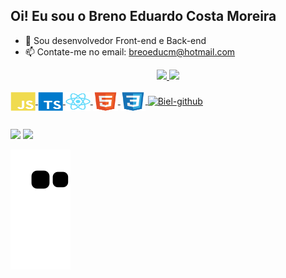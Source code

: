 ## Oi! Eu sou o Breno Eduardo Costa Moreira

- 🔭 Sou desenvolvedor Front-end e Back-end
- 📫 Contate-me no email: breoeducm@hotmail.com
<div align="center">
  <a href="https://github.com/GabrielBarbosaGomes">
  <img height="180em" src="https://github-readme-stats.vercel.app/api?username=GabrielBarbosaGomes&show_icons=true&theme=highcontrast&include_all_commits=true&count_private=true"/>
  <img height="180em" src="https://github-readme-stats.vercel.app/api/top-langs/?username=GabrielBarbosaGomes&layout=compact&langs_count=7&theme=highcontrast"/>
</div>
<div style="display: inline_block"><br>
  <img align="center" alt="Biel-Js" height="30" width="40" src="https://raw.githubusercontent.com/devicons/devicon/master/icons/javascript/javascript-plain.svg">
  <img align="center" alt="Biel-Ts" height="30" width="40" src="https://raw.githubusercontent.com/devicons/devicon/master/icons/typescript/typescript-plain.svg">
  <img align="center" alt="Biel-React" height="30" width="40" src="https://raw.githubusercontent.com/devicons/devicon/master/icons/react/react-original.svg">
  <img align="center" alt="Biel-HTML" height="30" width="40" src="https://raw.githubusercontent.com/devicons/devicon/master/icons/html5/html5-original.svg">
  <img align="center" alt="Biel-CSS" height="30" width="40" src="https://raw.githubusercontent.com/devicons/devicon/master/icons/css3/css3-original.svg">
  <img align="center" alt="Biel-github" height="30" width="40" src="https://raw.githubusercontent.com/jmnote/z-icons/master/svg/github.svg">
  
</div>

  ##
  
 <div> 
  <a href = "mailto:brenoeducm@hotmail.com"><img src="https://img.shields.io/badge/-Gmail-%23333?style=for-the-badge&logo=gmail&logoColor=white" target="_blank"></a>
  <a href="https://www.linkedin.com/in/brenoeduardomoreira/" target="_blank"><img src="https://img.shields.io/badge/-LinkedIn-%230077B5?style=for-the-badge&logo=linkedin&logoColor=white" target="_blank"></a> 
  
   ![Snake animation](https://github.com/BrenoEduardo/BrenoEduardo/blob/output/github-contribution-grid-snake.svg)
 </div>
